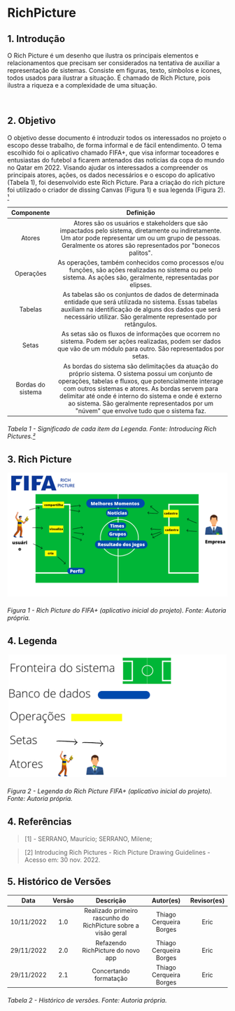 <a name="ancora"></a>

# RichPicture

## 1. Introdução
<p align="justify">

O Rich Picture é um desenho que ilustra os principais elementos e relacionamentos que precisam ser considerados na tentativa de auxiliar a representação de sistemas. Consiste em figuras, texto, símbolos e ícones, todos usados ​​para ilustrar a situação. É chamado de Rich Picture, pois ilustra a riqueza e a complexidade de uma situação.
</p>


</br>

## 2. Objetivo

O objetivo desse documento é introduzir todos os interessados no projeto o escopo desse trabalho, de forma informal e de fácil entendimento. O tema escolhido foi o aplicativo chamado FIFA+, que visa informar toceadores e entusiastas do futebol a ficarem antenados das noticias da copa do mundo no Qatar em 2022.
Visando ajudar os interessados a compreender os principais atores, ações, os dados necessários e o escopo do aplicativo (Tabela 1), foi desenvolvido este Rich Picture.
Para a criação do rich picture foi utilizado o criador de dissing Canvas (Figura 1) e sua legenda (Figura 2). [¹](#ancora1)  

| Componente | Definição |
| :--------: | :-------: |
| Atores | Atores são os usuários e stakeholders que são impactados pelo sistema, diretamente ou indiretamente. Um ator pode representar um ou um grupo de pessoas. Geralmente os atores são representados por "bonecos palitos". |
| Operações | As operações, também conhecidos como processos e/ou funções, são ações realizadas no sistema ou pelo sistema. As ações são, geralmente, representadas por elipses. |
| Tabelas | As tabelas são os conjuntos de dados de determinada entidade que será utilizada no sistema. Essas tabelas auxiliam na identificação de alguns dos dados que será necessário utilizar. São geralmente representado por retângulos. |
| Setas | As setas são os fluxos de informações que ocorrem no sistema. Podem ser ações realizadas, podem ser dados que vão de um módulo para outro. São representados por setas. |
| Bordas do sistema | As bordas do sistema são delimitações da atuação do próprio sistema. O sistema possui um conjunto de operações, tabelas e fluxos, que potencialmente interage com outros sistemas e atores. As bordas servem para delimitar até onde é interno do sistema e onde é externo ao sistema. São geralmente representados por um "núvem" que envolve tudo que o sistema faz. |


###### Tabela 1 - Significado de cada item da Legenda. Fonte: Introducing Rich Pictures.[²](#ancora2)


## 3. Rich Picture

  <img src="https://raw.githubusercontent.com/Requisitos-de-Software/2022.2-FifaPlus/main/docs/img/RichPicture.png">  

###### Figura 1 - Rich Picture do FIFA+ (aplicativo inicial do projeto). Fonte: Autoria própria.


## 4. Legenda

<p align="center">
<img src="https://raw.githubusercontent.com/Requisitos-de-Software/2022.2-FifaPlus/main/docs/img/Legenda.png" width="500">  
</p>

###### Figura 2 - Legenda do Rich Picture FIFA+ (aplicativo inicial do projeto). Fonte: Autoria própria.


## 4. Referências
> <a id="ancora1"></a> [1] - SERRANO, Maurício; SERRANO, Milene;

> <a id="ancora2"></a> [2] Introducing Rich Pictures - Rich Picture Drawing Guidelines - Acesso em: 30 nov. 2022. 

## 5. Histórico de Versões

|    Data    | Versão |                           Descrição                            |        Autor(es)        | Revisor(es) |
| :--------: | :----: | :------------------------------------------------------------: | :---------------------: | :---------: |
| 10/11/2022 |  1.0   | Realizado primeiro rascunho do RichPicture sobre a visão geral | Thiago Cerqueira Borges |     Eric    |
| 29/11/2022 |  2.0   | Refazendo RichPicture do novo app                              | Thiago Cerqueira Borges |     Eric    |
| 29/11/2022 |  2.1   | Concertando formatação                             | Thiago Cerqueira Borges |     Eric    |

###### Tabela 2 - Histórico de versões. Fonte: Autoria própria.